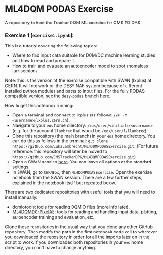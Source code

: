 # ML4DQM PODAS Exercise
A repository to host the Tracker DQM ML exercise for CMS PO DAS.

### Exercise 1 (`exercise1.ipynb`):
This is a tutorial covering the following topics:
- Where to find input data suitable for DQM/DC machine learning studies and how to read and prepare it.
- How to train and evaluate an autoencoder model to spot anomalous lumisections.

Note: this is the version of the exercise compatible with SWAN (lxplus) at CERN. It will not work on the DESY NAF system because of different installed python modules and paths to input files. For the fully PODAS compatible version, see the `desy-podas` branch [here](https://github.com/CMSTrackerDPG/ML4DQMPODASExercise/tree/desy-podas).

How to get this notebook running:

- Open a terminal and connect to lxplus (as follows: `ssh -X <username>@lxplus.cern.ch`).
- Navigate to your `eos` home directory: `/eos/user/<initial>/<username>` (e.g. for the account `llambrec` that would be `/eos/user/l/llambrec`).
- Clone this repository (the main branch) in your `eos` home directory. You can do this as follows in the terminal: `git clone https://github.com/LukaLambrecht/ML4DQMPODASExercise.git`. (For future reference: this repository will later be moved to `https://github.com/CMSTrackerDPG/ML4DQMPODASExercise.git`)
- Open a SWAN session [here](https://swan.cern.ch/). You can leave all options at the standard settings.
- In SWAN, go to `CERNBox`, then `ML4DQMPODASExercise`. Open the exercise notebook from the SWAN session. There are a few further steps, explained in the notebook itself but repeated below.

There are two dedicated repositories with useful tools that you will need to install manually:
- [dqmiotools](https://github.com/LukaLambrecht/dqmiotools): tools for reading DQMIO files (more info later).
- [ML4DQMDC-PixelAE](https://github.com/LukaLambrecht/ML4DQMDC-PixelAE): tools for reading and handling input data, plotting, autoencoder training and evaluation, etc.

Clone these repositories in the usual way that you clone any other GitHub repository. Then modify the path in the first notebook code cell to wherever you downloaded the repository in order for all the imports later on in the script to work. If you downloaded both repositories in your `eos` home directory, you don't have to change anything.